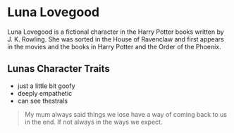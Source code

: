 # Luna Lovegood

Luna Lovegood is a fictional character in the Harry Potter books written by J. K. Rowling.
She was sorted in the House of Ravenclaw and first appears in the movies and the books in
Harry Potter and the Order of the Phoenix.

## Lunas Character Traits

* just a little bit goofy
* deeply empathetic
* can see thestrals

> My mum always said things we lose have a way of coming back to us in the end.
> If not always in the ways we expect.
